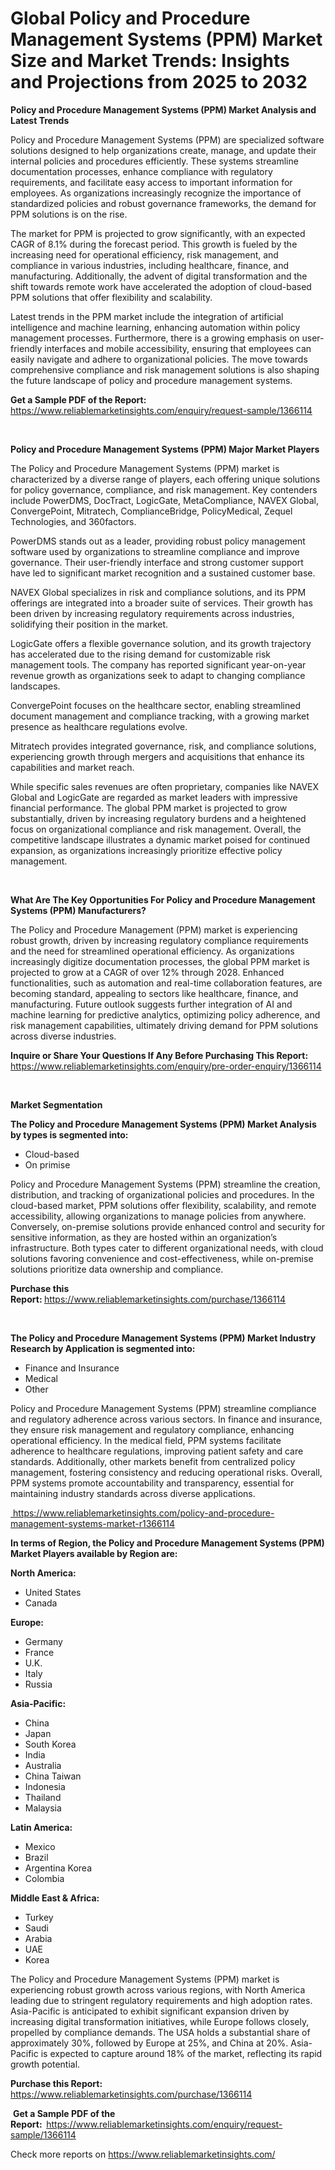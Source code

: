<p><h1>Global Policy and Procedure Management Systems (PPM) Market Size and Market Trends: Insights and Projections from 2025 to 2032</h1></p><p><strong>Policy and Procedure Management Systems (PPM) Market Analysis and Latest Trends</strong></p>
<p><p>Policy and Procedure Management Systems (PPM) are specialized software solutions designed to help organizations create, manage, and update their internal policies and procedures efficiently. These systems streamline documentation processes, enhance compliance with regulatory requirements, and facilitate easy access to important information for employees. As organizations increasingly recognize the importance of standardized policies and robust governance frameworks, the demand for PPM solutions is on the rise.</p><p>The market for PPM is projected to grow significantly, with an expected CAGR of 8.1% during the forecast period. This growth is fueled by the increasing need for operational efficiency, risk management, and compliance in various industries, including healthcare, finance, and manufacturing. Additionally, the advent of digital transformation and the shift towards remote work have accelerated the adoption of cloud-based PPM solutions that offer flexibility and scalability.</p><p>Latest trends in the PPM market include the integration of artificial intelligence and machine learning, enhancing automation within policy management processes. Furthermore, there is a growing emphasis on user-friendly interfaces and mobile accessibility, ensuring that employees can easily navigate and adhere to organizational policies. The move towards comprehensive compliance and risk management solutions is also shaping the future landscape of policy and procedure management systems.</p></p>
<p><strong>Get a Sample PDF of the Report:&nbsp;</strong> <a href="https://www.reliablemarketinsights.com/enquiry/request-sample/1366114?utm_campaign=3268&utm_medium=2&utm_source=Github&utm_content=ia&utm_term=11032025&utm_id=policy-and-procedure-management-systems-ppm">https://www.reliablemarketinsights.com/enquiry/request-sample/1366114</a></p>
<p>&nbsp;</p>
<p><strong>Policy and Procedure Management Systems (PPM) Major Market Players</strong></p>
<p><p>The Policy and Procedure Management Systems (PPM) market is characterized by a diverse range of players, each offering unique solutions for policy governance, compliance, and risk management. Key contenders include PowerDMS, DocTract, LogicGate, MetaCompliance, NAVEX Global, ConvergePoint, Mitratech, ComplianceBridge, PolicyMedical, Zequel Technologies, and 360factors.</p><p>PowerDMS stands out as a leader, providing robust policy management software used by organizations to streamline compliance and improve governance. Their user-friendly interface and strong customer support have led to significant market recognition and a sustained customer base.</p><p>NAVEX Global specializes in risk and compliance solutions, and its PPM offerings are integrated into a broader suite of services. Their growth has been driven by increasing regulatory requirements across industries, solidifying their position in the market.</p><p>LogicGate offers a flexible governance solution, and its growth trajectory has accelerated due to the rising demand for customizable risk management tools. The company has reported significant year-on-year revenue growth as organizations seek to adapt to changing compliance landscapes.</p><p>ConvergePoint focuses on the healthcare sector, enabling streamlined document management and compliance tracking, with a growing market presence as healthcare regulations evolve.</p><p>Mitratech provides integrated governance, risk, and compliance solutions, experiencing growth through mergers and acquisitions that enhance its capabilities and market reach.</p><p>While specific sales revenues are often proprietary, companies like NAVEX Global and LogicGate are regarded as market leaders with impressive financial performance. The global PPM market is projected to grow substantially, driven by increasing regulatory burdens and a heightened focus on organizational compliance and risk management. Overall, the competitive landscape illustrates a dynamic market poised for continued expansion, as organizations increasingly prioritize effective policy management.</p></p>
<p>&nbsp;</p>
<p><strong>What Are The Key Opportunities For Policy and Procedure Management Systems (PPM) Manufacturers?</strong></p>
<p><p>The Policy and Procedure Management (PPM) market is experiencing robust growth, driven by increasing regulatory compliance requirements and the need for streamlined operational efficiency. As organizations increasingly digitize documentation processes, the global PPM market is projected to grow at a CAGR of over 12% through 2028. Enhanced functionalities, such as automation and real-time collaboration features, are becoming standard, appealing to sectors like healthcare, finance, and manufacturing. Future outlook suggests further integration of AI and machine learning for predictive analytics, optimizing policy adherence, and risk management capabilities, ultimately driving demand for PPM solutions across diverse industries.</p></p>
<p><strong>Inquire or Share Your Questions If Any Before Purchasing This Report:</strong> <a href="https://www.reliablemarketinsights.com/enquiry/pre-order-enquiry/1366114?utm_campaign=3268&utm_medium=2&utm_source=Github&utm_content=ia&utm_term=11032025&utm_id=policy-and-procedure-management-systems-ppm">https://www.reliablemarketinsights.com/enquiry/pre-order-enquiry/1366114</a></p>
<p>&nbsp;</p>
<p><strong>Market Segmentation</strong></p>
<p><strong>The Policy and Procedure Management Systems (PPM) Market Analysis by types is segmented into:</strong></p>
<p><ul><li>Cloud-based</li><li>On primise</li></ul></p>
<p><p>Policy and Procedure Management Systems (PPM) streamline the creation, distribution, and tracking of organizational policies and procedures. In the cloud-based market, PPM solutions offer flexibility, scalability, and remote accessibility, allowing organizations to manage policies from anywhere. Conversely, on-premise solutions provide enhanced control and security for sensitive information, as they are hosted within an organization’s infrastructure. Both types cater to different organizational needs, with cloud solutions favoring convenience and cost-effectiveness, while on-premise solutions prioritize data ownership and compliance.</p></p>
<p><strong>Purchase this Report:&nbsp;</strong><a href="https://www.reliablemarketinsights.com/purchase/1366114?utm_campaign=3268&utm_medium=2&utm_source=Github&utm_content=ia&utm_term=11032025&utm_id=policy-and-procedure-management-systems-ppm">https://www.reliablemarketinsights.com/purchase/1366114</a></p>
<p>&nbsp;</p>
<p><strong>The Policy and Procedure Management Systems (PPM) Market Industry Research by Application is segmented into:</strong></p>
<p><ul><li>Finance and Insurance</li><li>Medical</li><li>Other</li></ul></p>
<p><p>Policy and Procedure Management Systems (PPM) streamline compliance and regulatory adherence across various sectors. In finance and insurance, they ensure risk management and regulatory compliance, enhancing operational efficiency. In the medical field, PPM systems facilitate adherence to healthcare regulations, improving patient safety and care standards. Additionally, other markets benefit from centralized policy management, fostering consistency and reducing operational risks. Overall, PPM systems promote accountability and transparency, essential for maintaining industry standards across diverse applications.</p></p>
<p><a href="https://www.reliablemarketinsights.com/policy-and-procedure-management-systems-market-r1366114?utm_campaign=3268&utm_medium=2&utm_source=Github&utm_content=ia&utm_term=11032025&utm_id=policy-and-procedure-management-systems-ppm">&nbsp;https://www.reliablemarketinsights.com/policy-and-procedure-management-systems-market-r1366114</a></p>
<p><strong>In terms of Region, the Policy and Procedure Management Systems (PPM) Market Players available by Region are:</strong></p>
<p>
    <p> <strong> North America: </strong>
        <ul>
            <li>United States</li>
            <li>Canada</li>
        </ul>
        </p> 
    <p> <strong> Europe: </strong>
        <ul>
            <li>Germany</li>
            <li>France</li>
            <li>U.K.</li>
            <li>Italy</li>
            <li>Russia</li>
        </ul>
        </p> 
    <p> <strong> Asia-Pacific: </strong>
        <ul>
            <li>China</li>
            <li>Japan</li>
            <li>South Korea</li>
            <li>India</li>
            <li>Australia</li>
            <li>China Taiwan</li>
            <li>Indonesia</li>
            <li>Thailand</li>
            <li>Malaysia</li>
        </ul>
        </p> 
    <p> <strong> Latin America: </strong>
        <ul>
            <li>Mexico</li>
            <li>Brazil</li>
            <li>Argentina Korea</li>
            <li>Colombia</li>
        </ul>
        </p> 
    <p> <strong> Middle East & Africa: </strong>
        <ul>
            <li>Turkey</li>
            <li>Saudi</li>
            <li>Arabia</li>
            <li>UAE</li>
            <li>Korea</li>
        </ul>
    </p>
    </p>
<p><p>The Policy and Procedure Management Systems (PPM) market is experiencing robust growth across various regions, with North America leading due to stringent regulatory requirements and high adoption rates. Asia-Pacific is anticipated to exhibit significant expansion driven by increasing digital transformation initiatives, while Europe follows closely, propelled by compliance demands. The USA holds a substantial share of approximately 30%, followed by Europe at 25%, and China at 20%. Asia-Pacific is expected to capture around 18% of the market, reflecting its rapid growth potential.</p></p>
<p><strong>Purchase this Report: </strong><a href="https://www.reliablemarketinsights.com/purchase/1366114?utm_campaign=3268&utm_medium=2&utm_source=Github&utm_content=ia&utm_term=11032025&utm_id=policy-and-procedure-management-systems-ppm">https://www.reliablemarketinsights.com/purchase/1366114</a></p>
<p>&nbsp;<strong>Get a Sample PDF of the Report:&nbsp;&nbsp;</strong><a href="https://www.reliablemarketinsights.com/enquiry/request-sample/1366114?utm_campaign=3268&utm_medium=2&utm_source=Github&utm_content=ia&utm_term=11032025&utm_id=policy-and-procedure-management-systems-ppm">https://www.reliablemarketinsights.com/enquiry/request-sample/1366114</a></p>
<p><strong></strong></p>
<p>Check more reports on <a href="https://www.reliablemarketinsights.com/?utm_campaign=3268&utm_medium=2&utm_source=Github&utm_content=ia&utm_term=11032025&utm_id=policy-and-procedure-management-systems-ppm">https://www.reliablemarketinsights.com/</a></p>